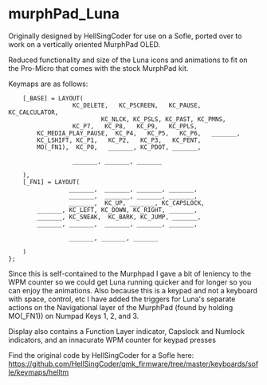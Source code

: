 # murphPad_Luna

Originally designed by HellSingCoder for use on a Sofle, ported over to work on a vertically oriented MurphPad OLED. 

Reduced functionality and size of the Luna icons and animations to fit on the Pro-Micro that comes with the stock MurphPad kit.


Keymaps are as follows:

```
    [_BASE] = LAYOUT(
                  KC_DELETE,   KC_PSCREEN,   KC_PAUSE,   KC_CALCULATOR,
				          KC_NLCK, KC_PSLS, KC_PAST, KC_PMNS,
                  KC_P7,   KC_P8,   KC_P9,   KC_PPLS,
        KC_MEDIA_PLAY_PAUSE,  KC_P4,   KC_P5,   KC_P6,   _______,
        KC_LSHIFT, KC_P1,   KC_P2,   KC_P3,   KC_PENT,
        MO(_FN1),  KC_P0,   _______, KC_PDOT, _______,

                  _______, _______, _______

    ),
    [_FN1] = LAYOUT(
                 _______,  _______, _______, _______,
                 _______,  _______, _______, _______,
                 _______,  KC_UP, _______, KC_CAPSLOCK,
        _______, KC_LEFT, KC_DOWN, KC_RIGHT, _______,
        _______, KC_SNEAK,  KC_BARK, KC_JUMP, _______,
        _______, _______,  _______, _______, _______,

                 _______, _______, _______

    )
};
```

Since this is self-contained to the Murphpad I gave a bit of leniency to the WPM counter so we could get Luna running quicker and for longer so you can enjoy the animations.
Also because this is a keypad and not a keyboard with space, control, etc I have added the triggers for Luna's separate actions on the Navigational layer of the MurphPad (found by holding MO(_FN1)) on Numpad Keys 1, 2, and 3. 

Display also contains a Function Layer indicator, Capslock and Numlock indicators, and an innacurate WPM counter for keypad presses



Find the original code by HellSingCoder for a Sofle here: https://github.com/HellSingCoder/qmk_firmware/tree/master/keyboards/sofle/keymaps/helltm
